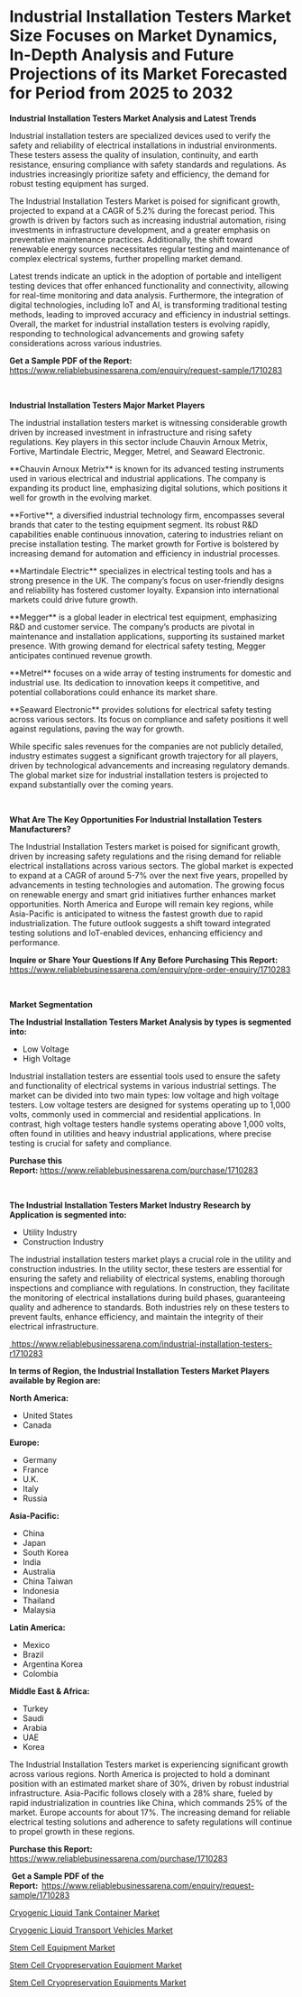<p><h1>Industrial Installation Testers Market Size Focuses on Market Dynamics, In-Depth Analysis and Future Projections of its Market Forecasted for Period from 2025 to 2032</h1></p><p><strong>Industrial Installation Testers Market Analysis and Latest Trends</strong></p>
<p><p>Industrial installation testers are specialized devices used to verify the safety and reliability of electrical installations in industrial environments. These testers assess the quality of insulation, continuity, and earth resistance, ensuring compliance with safety standards and regulations. As industries increasingly prioritize safety and efficiency, the demand for robust testing equipment has surged.</p><p>The Industrial Installation Testers Market is poised for significant growth, projected to expand at a CAGR of 5.2% during the forecast period. This growth is driven by factors such as increasing industrial automation, rising investments in infrastructure development, and a greater emphasis on preventative maintenance practices. Additionally, the shift toward renewable energy sources necessitates regular testing and maintenance of complex electrical systems, further propelling market demand.</p><p>Latest trends indicate an uptick in the adoption of portable and intelligent testing devices that offer enhanced functionality and connectivity, allowing for real-time monitoring and data analysis. Furthermore, the integration of digital technologies, including IoT and AI, is transforming traditional testing methods, leading to improved accuracy and efficiency in industrial settings. Overall, the market for industrial installation testers is evolving rapidly, responding to technological advancements and growing safety considerations across various industries.</p></p>
<p><strong>Get a Sample PDF of the Report:&nbsp;</strong> <a href="https://www.reliablebusinessarena.com/enquiry/request-sample/1710283?utm_campaign=2136&utm_medium=2&utm_source=Github&utm_content=ia&utm_term=27032025&utm_id=industrial-installation-testers">https://www.reliablebusinessarena.com/enquiry/request-sample/1710283</a></p>
<p>&nbsp;</p>
<p><strong>Industrial Installation Testers Major Market Players</strong></p>
<p><p>The industrial installation testers market is witnessing considerable growth driven by increased investment in infrastructure and rising safety regulations. Key players in this sector include Chauvin Arnoux Metrix, Fortive, Martindale Electric, Megger, Metrel, and Seaward Electronic.</p><p>**Chauvin Arnoux Metrix** is known for its advanced testing instruments used in various electrical and industrial applications. The company is expanding its product line, emphasizing digital solutions, which positions it well for growth in the evolving market.</p><p>**Fortive**, a diversified industrial technology firm, encompasses several brands that cater to the testing equipment segment. Its robust R&D capabilities enable continuous innovation, catering to industries reliant on precise installation testing. The market growth for Fortive is bolstered by increasing demand for automation and efficiency in industrial processes.</p><p>**Martindale Electric** specializes in electrical testing tools and has a strong presence in the UK. The company’s focus on user-friendly designs and reliability has fostered customer loyalty. Expansion into international markets could drive future growth.</p><p>**Megger** is a global leader in electrical test equipment, emphasizing R&D and customer service. The company’s products are pivotal in maintenance and installation applications, supporting its sustained market presence. With growing demand for electrical safety testing, Megger anticipates continued revenue growth.</p><p>**Metrel** focuses on a wide array of testing instruments for domestic and industrial use. Its dedication to innovation keeps it competitive, and potential collaborations could enhance its market share.</p><p>**Seaward Electronic** provides solutions for electrical safety testing across various sectors. Its focus on compliance and safety positions it well against regulations, paving the way for growth.</p><p>While specific sales revenues for the companies are not publicly detailed, industry estimates suggest a significant growth trajectory for all players, driven by technological advancements and increasing regulatory demands. The global market size for industrial installation testers is projected to expand substantially over the coming years.</p></p>
<p>&nbsp;</p>
<p><strong>What Are The Key Opportunities For Industrial Installation Testers Manufacturers?</strong></p>
<p><p>The Industrial Installation Testers market is poised for significant growth, driven by increasing safety regulations and the rising demand for reliable electrical installations across various sectors. The global market is expected to expand at a CAGR of around 5-7% over the next five years, propelled by advancements in testing technologies and automation. The growing focus on renewable energy and smart grid initiatives further enhances market opportunities. North America and Europe will remain key regions, while Asia-Pacific is anticipated to witness the fastest growth due to rapid industrialization. The future outlook suggests a shift toward integrated testing solutions and IoT-enabled devices, enhancing efficiency and performance.</p></p>
<p><strong>Inquire or Share Your Questions If Any Before Purchasing This Report:</strong> <a href="https://www.reliablebusinessarena.com/enquiry/pre-order-enquiry/1710283?utm_campaign=2136&utm_medium=2&utm_source=Github&utm_content=ia&utm_term=27032025&utm_id=industrial-installation-testers">https://www.reliablebusinessarena.com/enquiry/pre-order-enquiry/1710283</a></p>
<p>&nbsp;</p>
<p><strong>Market Segmentation</strong></p>
<p><strong>The Industrial Installation Testers Market Analysis by types is segmented into:</strong></p>
<p><ul><li>Low Voltage</li><li>High Voltage</li></ul></p>
<p><p>Industrial installation testers are essential tools used to ensure the safety and functionality of electrical systems in various industrial settings. The market can be divided into two main types: low voltage and high voltage testers. Low voltage testers are designed for systems operating up to 1,000 volts, commonly used in commercial and residential applications. In contrast, high voltage testers handle systems operating above 1,000 volts, often found in utilities and heavy industrial applications, where precise testing is crucial for safety and compliance.</p></p>
<p><strong>Purchase this Report:&nbsp;</strong><a href="https://www.reliablebusinessarena.com/purchase/1710283?utm_campaign=2136&utm_medium=2&utm_source=Github&utm_content=ia&utm_term=27032025&utm_id=industrial-installation-testers">https://www.reliablebusinessarena.com/purchase/1710283</a></p>
<p>&nbsp;</p>
<p><strong>The Industrial Installation Testers Market Industry Research by Application is segmented into:</strong></p>
<p><ul><li>Utility Industry</li><li>Construction Industry</li></ul></p>
<p><p>The industrial installation testers market plays a crucial role in the utility and construction industries. In the utility sector, these testers are essential for ensuring the safety and reliability of electrical systems, enabling thorough inspections and compliance with regulations. In construction, they facilitate the monitoring of electrical installations during build phases, guaranteeing quality and adherence to standards. Both industries rely on these testers to prevent faults, enhance efficiency, and maintain the integrity of their electrical infrastructure.</p></p>
<p><a href="https://www.reliablebusinessarena.com/industrial-installation-testers-r1710283?utm_campaign=2136&utm_medium=2&utm_source=Github&utm_content=ia&utm_term=27032025&utm_id=industrial-installation-testers">&nbsp;https://www.reliablebusinessarena.com/industrial-installation-testers-r1710283</a></p>
<p><strong>In terms of Region, the Industrial Installation Testers Market Players available by Region are:</strong></p>
<p>
    <p> <strong> North America: </strong>
        <ul>
            <li>United States</li>
            <li>Canada</li>
        </ul>
        </p> 
    <p> <strong> Europe: </strong>
        <ul>
            <li>Germany</li>
            <li>France</li>
            <li>U.K.</li>
            <li>Italy</li>
            <li>Russia</li>
        </ul>
        </p> 
    <p> <strong> Asia-Pacific: </strong>
        <ul>
            <li>China</li>
            <li>Japan</li>
            <li>South Korea</li>
            <li>India</li>
            <li>Australia</li>
            <li>China Taiwan</li>
            <li>Indonesia</li>
            <li>Thailand</li>
            <li>Malaysia</li>
        </ul>
        </p> 
    <p> <strong> Latin America: </strong>
        <ul>
            <li>Mexico</li>
            <li>Brazil</li>
            <li>Argentina Korea</li>
            <li>Colombia</li>
        </ul>
        </p> 
    <p> <strong> Middle East & Africa: </strong>
        <ul>
            <li>Turkey</li>
            <li>Saudi</li>
            <li>Arabia</li>
            <li>UAE</li>
            <li>Korea</li>
        </ul>
    </p>
    </p>
<p><p>The Industrial Installation Testers market is experiencing significant growth across various regions. North America is projected to hold a dominant position with an estimated market share of 30%, driven by robust industrial infrastructure. Asia-Pacific follows closely with a 28% share, fueled by rapid industrialization in countries like China, which commands 25% of the market. Europe accounts for about 17%. The increasing demand for reliable electrical testing solutions and adherence to safety regulations will continue to propel growth in these regions.</p></p>
<p><strong>Purchase this Report: </strong><a href="https://www.reliablebusinessarena.com/purchase/1710283?utm_campaign=2136&utm_medium=2&utm_source=Github&utm_content=ia&utm_term=27032025&utm_id=industrial-installation-testers">https://www.reliablebusinessarena.com/purchase/1710283</a></p>
<p>&nbsp;<strong>Get a Sample PDF of the Report:&nbsp;&nbsp;</strong><a href="https://www.reliablebusinessarena.com/enquiry/request-sample/1710283?utm_campaign=2136&utm_medium=2&utm_source=Github&utm_content=ia&utm_term=27032025&utm_id=industrial-installation-testers">https://www.reliablebusinessarena.com/enquiry/request-sample/1710283</a></p>
<p><strong></strong></p>
<p><p><a href="https://github.com/leijavaagexo/Market-Research-Report-List-1/blob/main/cryogenic-liquid-tank-container-market.md?utm_campaign=2136&utm_medium=2&utm_source=Github&utm_content=ia&utm_term=27032025&utm_id=industrial-installation-testers">Cryogenic Liquid Tank Container Market</a></p><p><a href="https://github.com/abidomamen/Market-Research-Report-List-1/blob/main/cryogenic-liquid-transport-vehicles-market.md?utm_campaign=2136&utm_medium=2&utm_source=Github&utm_content=ia&utm_term=27032025&utm_id=industrial-installation-testers">Cryogenic Liquid Transport Vehicles Market</a></p><p><a href="https://github.com/kaddahblejc/Market-Research-Report-List-1/blob/main/stem-cell-equipment-market.md?utm_campaign=2136&utm_medium=2&utm_source=Github&utm_content=ia&utm_term=27032025&utm_id=industrial-installation-testers">Stem Cell Equipment Market</a></p><p><a href="https://github.com/wakerizaak8g/Market-Research-Report-List-1/blob/main/stem-cell-cryopreservation-equipment-market.md?utm_campaign=2136&utm_medium=2&utm_source=Github&utm_content=ia&utm_term=27032025&utm_id=industrial-installation-testers">Stem Cell Cryopreservation Equipment Market</a></p><p><a href="https://github.com/tanckfelli84/Market-Research-Report-List-1/blob/main/stem-cell-cryopreservation-equipments-market.md?utm_campaign=2136&utm_medium=2&utm_source=Github&utm_content=ia&utm_term=27032025&utm_id=industrial-installation-testers">Stem Cell Cryopreservation Equipments Market</a></p></p>